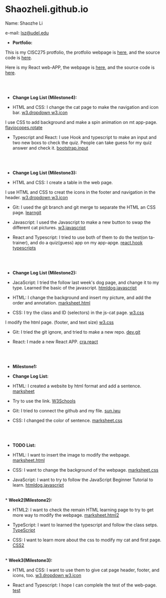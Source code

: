 # Shaozheli.github.io
Name: Shaozhe Li

e-mail: lsz@udel.edu

* <strong>Portfolio:</strong>

This is my CISC275 protfolio, the protfolio webpage is <a href="https://yongye12.github.io/Shaozheli.github.io/CISC275-Shaozhe-Li-protfolio.html" target="_blank"> here</a>, and the source code is <a href="https://github.com/Yongye12/Shaozheli.github.io/blob/main/CISC275-Shaozhe-Li-protfolio.html" target="_blank"> here</a>.

Here is my React web-APP, the webpage is <a href="https://yongye12.github.io/my-app/" target="_blank">here</a>, and the source code is  <a href="https://github.com/Yongye12/my-app/blob/main/src/App.tsx" target="_blank">here</a>.

<br><br>
* <strong>Change Log List (Milestone4):</strong> 

* HTML and CSS: I change the cat page to make the navigation and icon bar. <a href="https://www.w3schools.com/howto/howto_css_dropdown_navbar.asp"> w3.dropdown </a> <a href="https://www.w3schools.com/howto/howto_css_icon_bar.asp"> w3.icon </a>

I use CSS to add background and make a spin animation on mt app-page. <a href="https://flaviocopes.com/rotate-image/"> flaviocopes.rotate </a>

* Typescript and React: I use Hook and typescript to make an input  and two new boxs to check the quiz. People can take guess for my quiz answer and check it. <a href="https://getbootstrap.com/docs/5.1/forms/input-group/#checkboxes-and-radios"> bootstrap.input </a>

<br><br>

* <strong>Change Log List (Milestone3):</strong> 

* HTML and CSS: I create a table in the web page. 

I use HTML and CSS to creat the icons in the footer and navigation in the header. <a href="https://www.w3schools.com/howto/howto_css_dropdown_navbar.asp"> w3.dropdown </a> <a href="https://www.w3schools.com/howto/howto_css_icon_bar.asp"> w3.icon </a>

* Git: I used the git branch and git merge to separate the HTML an CSS page. <a href = "https://learngitbranching.js.org/?locale=zh_CN">learngit</a> 

* Javascript: I used the Javascript to make a new button to swap the different cat pictures. <a href = "https://www.w3schools.com/js/js_random.asp">w3.javascript </a>

* React and Typescript: I tried to use both of them to do the test(on ta-trainer), and do a quiz(guess) app on my app-apge. <a href= "https://reactjs.org/docs/hooks-intro.html"> react.hook</a> <a href= "https://www.typescriptlang.org/docs/handbook/typescript-in-5-minutes.html#next-steps">typescripts </a>

<br><br>
* <strong>Change Log List (Milestone2):</strong> 

* JacaScript: I tried the follow last week's dog page, and change it to my type. Learned the basic of the javascript. <a href="https://htmldog.com/guides/javascript/beginner/"> htmldog.javascript</a>

* HTML: I change the background and insert my picture, and add the order and annotation. <a href="https://marksheet.io/html-images.html"> marksheet.html</a>

* CSS: I try the class and ID (selectors) in the js-cat page. <a href="https://www.w3schools.com/css/css_selectors.asp"> w3.css</a>

 I modify the html page. (footer, and text size) <a href="https://www.w3schools.com/tags/tag_footer.asp"> w3.css</a>

* Git: I tried the git ignore, and tried to make a new repo. <a href="https://dev.to/dyarleniber/setting-up-a-ci-cd-workflow-on-github-actions-for-a-react-app-with-github-pages-and-codecov-4hnp"> dev.git</a>

* React: I made a new React APP. <a href="https://create-react-app.dev/docs/getting-started"> cra.react</a>

<br><br>

* <strong>Milestone1: </strong>

* <strong>Change Log List:</strong>

* HTML: I created a website by html format and add a sentence. <a href="https://marksheet.io/html-syntax.html"> marksheet</a>

* Try to use the link. <a href="https://www.w3schools.com/html/html_links.asp"> W3Schools</a>

* Git: I tried to connect the github and my file.  <a href="https://sun.iwu.edu/~mliffito/cs_codex/posts/git-cookbook/"> sun.iwu</a>

* CSS: I changed the color of sentence. <a href="https://marksheet.io/why-css-exists.html"> marksheet.css</a>

<br><br>

* <strong>TODO List:</strong>

* HTML: I want to insert the image to modify the webpage. <a href="https://marksheet.io/html-syntax.html"> marksheet.html</a>

* CSS: I want to change the background of the webpage. <a href="https://marksheet.io/css-syntax.html"> marksheet.css</a>

* JavaScript: I want to try to follow the JavaScript Beginner Tutorial to learn. <a href="https://htmldog.com/guides/javascript/beginner/"> htmldog.javascript</a>
<br>
* <strong>Week2(Milestone2):</strong>

* HTML2: I want to check the remain HTML learning page to try to get more way to modify the webpage. <a href="https://marksheet.io/html-tables.html"> marksheet.html2</a>

* TypeScript: I want to learned the typescript and follow the class setps. <a href="https://www.typescriptlang.org/docs/handbook/typescript-in-5-minutes.html"> TypeScript</a> 

* CSS: I want to learn more about the css to modify my cat and first page. <a href="https://www.w3schools.com/css/default.asp"> CSS2</a>  
<br>
* <strong> Week3(Milestone3):</strong>

* HTML and CSS: I want to use them to give cat page header, footer, and icons, too. <a href="https://www.w3schools.com/howto/howto_css_dropdown_navbar.asp"> w3.dropdown </a> <a href="https://www.w3schools.com/howto/howto_css_icon_bar.asp"> w3.icon </a> 

* React and Typescript: I hope I can complele the test of the web-page. <a href="https://testing-library.com/docs/react-testing-library/cheatsheet/">test</a>
